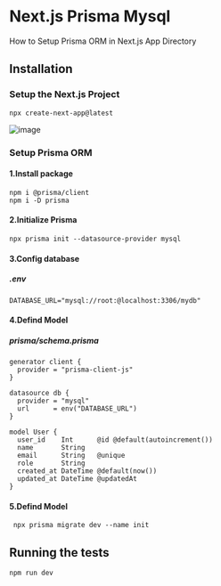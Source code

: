 # Next.js Prisma Mysql
How to Setup Prisma ORM in Next.js App Directory

## Installation
###  Setup the Next.js Project
    
    npx create-next-app@latest

![image](https://github.com/ohm29/NextJS-Prisma-MySQL/assets/42561667/170d82c3-885b-4cdb-be3b-df9e4c58e77a)

###  Setup Prisma ORM
#### 1.Install package 
    npm i @prisma/client
    npm i -D prisma
#### 2.Initialize Prisma
    npx prisma init --datasource-provider mysql
#### 3.Config database
##### .env
    DATABASE_URL="mysql://root:@localhost:3306/mydb"

#### 4.Defind Model
##### prisma/schema.prisma    
    generator client {
      provider = "prisma-client-js"
    }
    
    datasource db {
      provider = "mysql"
      url      = env("DATABASE_URL")
    }
    
    model User {
      user_id    Int      @id @default(autoincrement())
      name       String
      email      String   @unique
      role       String
      created_at DateTime @default(now())
      updated_at DateTime @updatedAt
    }
#### 5.Defind Model
     npx prisma migrate dev --name init
## Running the tests
    npm run dev

